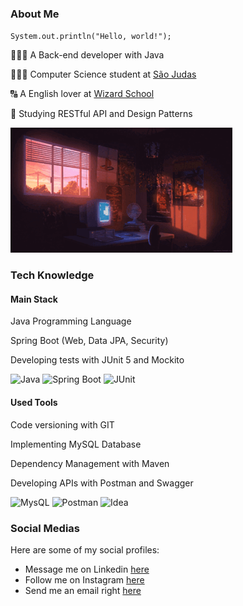 ### About Me
<code>System.out.println("Hello, world!");</code>

👨🏼‍💻 A Back-end developer with Java

👨🏻‍🎓 Computer Science student at <a href="https://www.usjt.br/">São Judas</a>

🔠 A English lover at <a href="https://www.wizard.com.br/">Wizard School</a>

📕 Studying RESTful API and Design Patterns

<img src="image.gif"/>

### Tech Knowledge

#### Main Stack
Java Programming Language

Spring Boot (Web, Data JPA, Security)

Developing tests with JUnit 5 and Mockito

![Java](https://img.shields.io/badge/Java-AA6C66?style=for-the-badge&logo=openjdk&logoColor=white)
![Spring Boot](https://img.shields.io/badge/Spring-983D31.svg?style=for-the-badge&logo=Spring&logoColor=white)
![JUnit](https://img.shields.io/badge/JUnit5-4D2121.svg?style=for-the-badge&logo=JUnit5&logoColor=white)
#### Used Tools
Code versioning with GIT

Implementing MySQL Database

Dependency Management with Maven

Developing APIs with Postman and Swagger

![MysQL](https://img.shields.io/badge/MySQL-3a63a0.svg?style=for-the-badge&logo=MySQL&logoColor=white)
![Postman](https://img.shields.io/badge/Postman-3b438b.svg?style=for-the-badge&logo=Postman&logoColor=white)
![Idea](https://img.shields.io/badge/IntelliJ-343265?logo=intellij-idea&logoColor=white&style=for-the-badge)

### Social Medias 
Here are some of my social profiles:
- Message me on Linkedin [here](https://www.linkedin.com/in/pedroxcav/)
- Follow me on Instagram [here](https://www.instagram.com/pedroxcav/)
- Send me an email right [here](mailto:pedroxcav@gmail.com)

